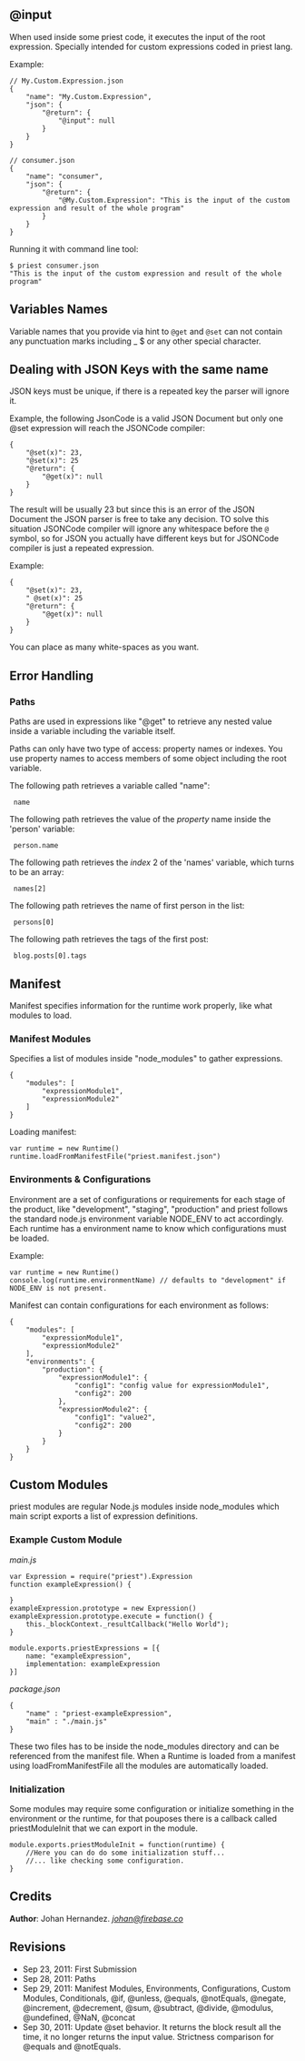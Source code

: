
## @input

When used inside some priest code, it executes the input of the root expression. Specially intended for custom expressions coded in priest lang.

Example:

    // My.Custom.Expression.json
	{
		"name": "My.Custom.Expression",
		"json": {
			"@return": {
				"@input": null
			}
		}
	}
    
    // consumer.json
	{
		"name": "consumer",
		"json": {
			"@return": {
				"@My.Custom.Expression": "This is the input of the custom expression and result of the whole program"
			}
		}
	}

Running it with command line tool:

	
	$ priest consumer.json
	"This is the input of the custom expression and result of the whole program"
    

## Variables Names

Variable names that you provide via hint to `@get` and `@set` can not contain any punctuation marks including _ $ or any other special character.

## Dealing with JSON Keys with the same name

JSON keys must be unique, if there is a repeated key the parser will ignore it.

Example, the following JsonCode is a valid JSON Document but only one @set expression will reach the JSONCode compiler:

    {
		"@set(x)": 23,
		"@set(x)": 25
        "@return": {
			"@get(x)": null
		}
    }

The result will be usually 23 but since this is an error of the JSON Document the JSON parser is free to take any decision. TO solve this situation JSONCode compiler will ignore any whitespace before the `@` symbol, so for JSON you actually have different keys but for JSONCode compiler is just a repeated expression.

Example:

    {
		"@set(x)": 23,
		" @set(x)": 25
        "@return": {
			"@get(x)": null
		}
    }

You can place as many white-spaces as you want.

## Error Handling


### Paths

Paths are used in expressions like "@get" to retrieve any nested value inside a variable including the variable itself.

Paths can only have two type of access: property names or indexes. You use property names to access members of some object including the root variable.

The following path retrieves a variable called "name":

     name

The following path retrieves the value of the *property* name inside the 'person' variable:

     person.name

The following path retrieves the *index* 2 of the 'names' variable, which turns to be an array:

     names[2]

The following path retrieves the name of first person in the list:

     persons[0]

The following path retrieves the tags of the first post:

     blog.posts[0].tags

## Manifest

Manifest specifies information for the runtime work properly, like what modules to load.

### Manifest Modules

Specifies a list of modules inside "node_modules" to gather expressions.

    
	{
		"modules": [
			"expressionModule1",
			"expressionModule2"
		]
	}
    

Loading manifest:

    
	var runtime = new Runtime()
	runtime.loadFromManifestFile("priest.manifest.json")

### Environments & Configurations

Environment are a set of configurations or requirements for each stage of the product, like "development", "staging", "production" and priest follows the standard node.js environment variable NODE_ENV to act accordingly. Each runtime has a environment name to know which configurations must be loaded.

Example:

	var runtime = new Runtime()
	console.log(runtime.environmentName) // defaults to "development" if NODE_ENV is not present.
    

Manifest can contain configurations for each environment as follows:

	{
		"modules": [
			"expressionModule1",
			"expressionModule2"
		],
		"environments": {
			"production": {
				"expressionModule1": {
					"config1": "config value for expressionModule1",
					"config2": 200
				},
				"expressionModule2": {
					"config1": "value2",
					"config2": 200
				}
			}
		}
	}

## Custom Modules

priest modules are regular Node.js modules inside node_modules which main script exports a list of expression definitions.

### Example Custom Module

*main.js*
    
	var Expression = require("priest").Expression
	function exampleExpression() {
		
	}
	exampleExpression.prototype = new Expression()
	exampleExpression.prototype.execute = function() {
		this._blockContext._resultCallback("Hello World");
	}

	module.exports.priestExpressions = [{
		name: "exampleExpression",
		implementation: exampleExpression
	}]
    
*package.json*
	
	{
		"name" : "priest-exampleExpression",
  		"main" : "./main.js" 
    }

These two files has to be inside the node_modules directory and can be referenced from the manifest file. When a Runtime is loaded from a manifest using loadFromManifestFile all the modules are automatically loaded.

### Initialization

Some modules may require some configuration or initialize something in the environment or the runtime, for that pouposes there is a callback called priestModuleInit that we can export in the module.

    
	module.exports.priestModuleInit = function(runtime) {
		//Here you can do do some initialization stuff...
		//... like checking some configuration.
	}
    
## Credits
**Author**: Johan Hernandez. *johan@firebase.co*

## Revisions

* Sep 23, 2011: First Submission
* Sep 28, 2011: Paths
* Sep 29, 2011: Manifest Modules, Environments, Configurations, Custom Modules, Conditionals, @if, @unless, @equals, @notEquals, @negate, @increment, @decrement, @sum, @subtract, @divide, @modulus, @undefined, @NaN, @concat
* Sep 30, 2011: Update @set behavior. It returns the block result all the time, it no longer returns the input value. Strictness comparison for @equals and @notEquals.